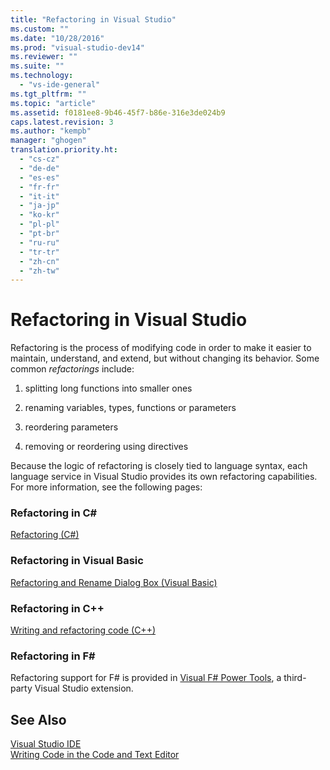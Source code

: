 ```yaml
---
title: "Refactoring in Visual Studio"
ms.custom: ""
ms.date: "10/28/2016"
ms.prod: "visual-studio-dev14"
ms.reviewer: ""
ms.suite: ""
ms.technology: 
  - "vs-ide-general"
ms.tgt_pltfrm: ""
ms.topic: "article"
ms.assetid: f0181ee8-9b46-45f7-b86e-316e3de024b9
caps.latest.revision: 3
ms.author: "kempb"
manager: "ghogen"
translation.priority.ht: 
  - "cs-cz"
  - "de-de"
  - "es-es"
  - "fr-fr"
  - "it-it"
  - "ja-jp"
  - "ko-kr"
  - "pl-pl"
  - "pt-br"
  - "ru-ru"
  - "tr-tr"
  - "zh-cn"
  - "zh-tw"
---
```

# Refactoring in Visual Studio
Refactoring is the process of modifying code in order to make it easier to maintain, understand, and extend, but without changing its behavior. Some common *refactorings* include:  
  
1.  splitting long functions into smaller ones  
  
2.  renaming variables, types, functions or parameters  
  
3.  reordering parameters  
  
4.  removing or reordering using directives  
  
 Because the logic of refactoring is closely tied to language syntax, each language service in Visual Studio provides its own refactoring capabilities. For more information, see the following pages:  
  
### Refactoring in C#  
 [Refactoring (C#)](../csharp-ide/refactoring-csharp.md)  
  
### Refactoring in Visual Basic  
 [Refactoring and Rename Dialog Box (Visual Basic)](../Topic/Refactoring%20and%20Rename%20Dialog%20Box%20\(Visual%20Basic\).md)  
  
### Refactoring in C++  
 [Writing and refactoring code (C++)](../Topic/Writing%20and%20refactoring%20code%20\(C++\).md)  
  
### Refactoring in F#  
 Refactoring support for F# is provided in [Visual F# Power Tools](https://visualstudiogallery.msdn.microsoft.com/136b942e-9f2c-4c0b-8bac-86d774189cff), a third-party Visual Studio extension.  
  
## See Also  
 [Visual Studio IDE](../ide/visual-studio-ide.md)   
 [Writing Code in the Code and Text Editor](../ide/writing-code-in-the-code-and-text-editor.md)